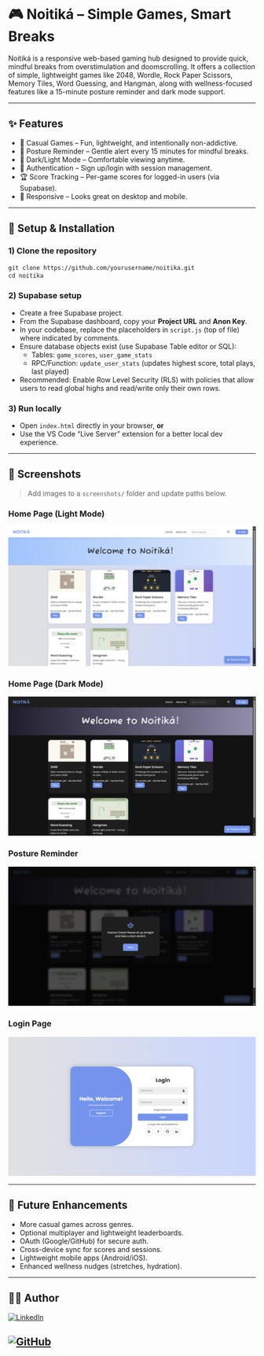 # 🎮 Noitiká – Simple Games, Smart Breaks

Noitiká is a responsive web-based gaming hub designed to provide quick, mindful breaks from overstimulation and doomscrolling. It offers a collection of simple, lightweight games like 2048, Wordle, Rock Paper Scissors, Memory Tiles, Word Guessing, and Hangman, along with wellness-focused features like a 15-minute posture reminder and dark mode support.

---

## ✨ Features

- 🎲 Casual Games – Fun, lightweight, and intentionally non-addictive.
- 🧘 Posture Reminder – Gentle alert every 15 minutes for mindful breaks.
- 🌙 Dark/Light Mode – Comfortable viewing anytime.
- 🔐 Authentication – Sign up/login with session management.
- 🏆 Score Tracking – Per-game scores for logged-in users (via Supabase).
- 📱 Responsive – Looks great on desktop and mobile.

---

## 🚀 Setup & Installation

### 1) Clone the repository
    git clone https://github.com/yourusername/noitika.git
    cd noitika

### 2) Supabase setup
- Create a free Supabase project.
- From the Supabase dashboard, copy your **Project URL** and **Anon Key**.
- In your codebase, replace the placeholders in `script.js` (top of file) where indicated by comments.
- Ensure database objects exist (use Supabase Table editor or SQL):
  - Tables: `game_scores`, `user_game_stats`
  - RPC/Function: `update_user_stats` (updates highest score, total plays, last played)
- Recommended: Enable Row Level Security (RLS) with policies that allow users to read global highs and read/write only their own rows.

### 3) Run locally
- Open `index.html` directly in your browser, **or**
- Use the VS Code “Live Server” extension for a better local dev experience.

---

## 📸 Screenshots

> Add images to a `screenshots/` folder and update paths below.

### Home Page (Light Mode)
![Light Mode](Light_Mode.png)

### Home Page (Dark Mode)
![Dark Mode](Dark_mode.png)

### Posture Reminder
![Posture Reminder](Posture_Reminder.png)

### Login Page
![Login Page](Login_Page.png)

---

## 🔮 Future Enhancements

- More casual games across genres.
- Optional multiplayer and lightweight leaderboards.
- OAuth (Google/GitHub) for secure auth.
- Cross-device sync for scores and sessions.
- Lightweight mobile apps (Android/iOS).
- Enhanced wellness nudges (stretches, hydration).

---

## 👩‍💻 Author

[![LinkedIn](https://img.shields.io/badge/LinkedIn-0077B5?style=for-the-badge&logo=linkedin&logoColor=white)](https://www.linkedin.com/in/shambhavi-dev/) 

[![GitHub](https://img.shields.io/badge/GitHub-100000?style=for-the-badge&logo=github&logoColor=white)](https://github.com/shambhavi-tec)  
---
